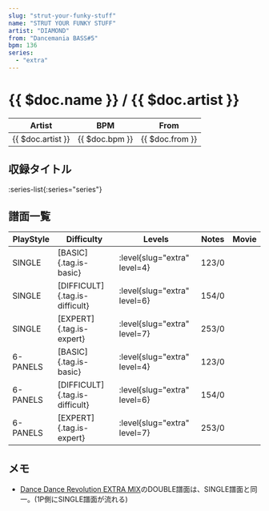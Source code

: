 ```yaml
---
slug: "strut-your-funky-stuff"
name: "STRUT YOUR FUNKY STUFF"
artist: "DIAMOND"
from: "Dancemania BASS#5"
bpm: 136
series:
  - "extra"
---
```


# {{ $doc.name }} / {{ $doc.artist }}

|Artist|BPM|From|
|------|---|----|
|{{ $doc.artist }}|{{ $doc.bpm }}|{{ $doc.from }}|

## 収録タイトル

:series-list{:series="series"}

## 譜面一覧

|PlayStyle|Difficulty|Levels|Notes|Movie|
|---------|----------|------|-----|-----|
|SINGLE|[BASIC]{.tag.is-basic}|<div class="field is-grouped is-grouped-multiline">:level{slug="extra" level=4}</div>|123/0||
|SINGLE|[DIFFICULT]{.tag.is-difficult}|<div class="field is-grouped is-grouped-multiline">:level{slug="extra" level=6}</div>|154/0||
|SINGLE|[EXPERT]{.tag.is-expert}|<div class="field is-grouped is-grouped-multiline">:level{slug="extra" level=7}</div>|253/0||
|6-PANELS|[BASIC]{.tag.is-basic}|<div class="field is-grouped is-grouped-multiline">:level{slug="extra" level=4}</div>|123/0||
|6-PANELS|[DIFFICULT]{.tag.is-difficult}|<div class="field is-grouped is-grouped-multiline">:level{slug="extra" level=6}</div>|154/0||
|6-PANELS|[EXPERT]{.tag.is-expert}|<div class="field is-grouped is-grouped-multiline">:level{slug="extra" level=7}</div>|253/0||

## メモ

- [Dance Dance Revolution EXTRA MIX](/series/extra)のDOUBLE譜面は、SINGLE譜面と同一。(1P側にSINGLE譜面が流れる)
